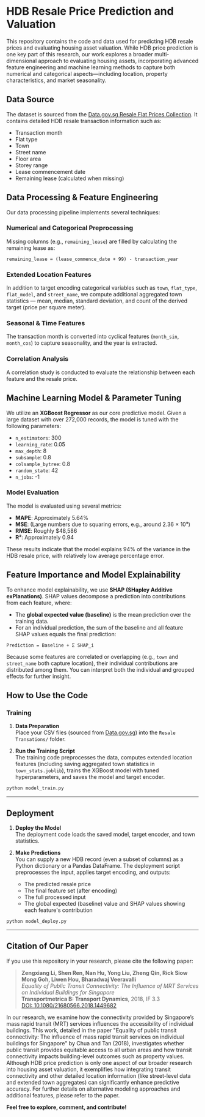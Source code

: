 
# HDB Resale Price Prediction and Valuation

This repository contains the code and data used for predicting HDB resale prices and evaluating housing asset valuation. While HDB price prediction is one key part of this research, our work explores a broader multi-dimensional approach to evaluating housing assets, incorporating advanced feature engineering and machine learning methods to capture both numerical and categorical aspects—including location, property characteristics, and market seasonality.

## Data Source

The dataset is sourced from the [Data.gov.sg Resale Flat Prices Collection](https://data.gov.sg/collections/189/view). It contains detailed HDB resale transaction information such as:
- Transaction month
- Flat type
- Town
- Street name
- Floor area
- Storey range
- Lease commencement date
- Remaining lease (calculated when missing)

## Data Processing & Feature Engineering

Our data processing pipeline implements several techniques:

### Numerical and Categorical Preprocessing

Missing columns (e.g., `remaining_lease`) are filled by calculating the remaining lease as:

```
remaining_lease = (lease_commence_date + 99) - transaction_year
```

### Extended Location Features

In addition to target encoding categorical variables such as `town`, `flat_type`, `flat_model`, and `street_name`, we compute additional aggregated town statistics — mean, median, standard deviation, and count of the derived target (price per square meter).

### Seasonal & Time Features

The transaction month is converted into cyclical features (`month_sin`, `month_cos`) to capture seasonality, and the year is extracted.

### Correlation Analysis

A correlation study is conducted to evaluate the relationship between each feature and the resale price.

## Machine Learning Model & Parameter Tuning

We utilize an **XGBoost Regressor** as our core predictive model. Given a large dataset with over 272,000 records, the model is tuned with the following parameters:

- `n_estimators`: 300  
- `learning_rate`: 0.05  
- `max_depth`: 8  
- `subsample`: 0.8  
- `colsample_bytree`: 0.8  
- `random_state`: 42  
- `n_jobs`: -1  

### Model Evaluation

The model is evaluated using several metrics:

- **MAPE**: Approximately 5.64%  
- **MSE**: (Large numbers due to squaring errors, e.g., around 2.36 × 10⁹)  
- **RMSE**: Roughly \$48,586  
- **R²**: Approximately 0.94  

These results indicate that the model explains 94% of the variance in the HDB resale price, with relatively low average percentage error.

## Feature Importance and Model Explainability

To enhance model explainability, we use **SHAP (SHapley Additive exPlanations)**. SHAP values decompose a prediction into contributions from each feature, where:

- The **global expected value (baseline)** is the mean prediction over the training data.
- For an individual prediction, the sum of the baseline and all feature SHAP values equals the final prediction:

```
Prediction = Baseline + Σ SHAP_i
```

Because some features are correlated or overlapping (e.g., `town` and `street_name` both capture location), their individual contributions are distributed among them. You can interpret both the individual and grouped effects for further insight.

## How to Use the Code

### Training

1. **Data Preparation**  
   Place your CSV files (sourced from [Data.gov.sg](https://data.gov.sg/collections/189/view)) into the `Resale Transations/` folder.

2. **Run the Training Script**  
   The training code preprocesses the data, computes extended location features (including saving aggregated town statistics in `town_stats.joblib`), trains the XGBoost model with tuned hyperparameters, and saves the model and target encoder.

```bash
python model_train.py
```

---

## Deployment

1. **Deploy the Model**  
   The deployment code loads the saved model, target encoder, and town statistics.

2. **Make Predictions**  
   You can supply a new HDB record (even a subset of columns) as a Python dictionary or a Pandas DataFrame. The deployment script preprocesses the input, applies target encoding, and outputs:
   - The predicted resale price
   - The final feature set (after encoding)
   - The full processed input
   - The global expected (baseline) value and SHAP values showing each feature's contribution

```bash
python model_deploy.py
```

---

## Citation of Our Paper

If you use this repository in your research, please cite the following paper:

> **Zengxiang Li, Shen Ren, Nan Hu, Yong Liu, Zheng Qin, Rick Siow Mong Goh, Liwen Hou, Bharadwaj Veeravalli**  
> _Equality of Public Transit Connectivity: The Influence of MRT Services on Individual Buildings for Singapore_  
> **Transportmetrica B: Transport Dynamics**, 2018, IF 3.3  
> [DOI: 10.1080/21680566.2018.1449682](https://www.tandfonline.com/doi/full/10.1080/21680566.2018.1449682)

In our research, we examine how the connectivity provided by Singapore’s mass rapid transit (MRT) services influences the accessibility of individual buildings. This work, detailed in the paper "Equality of public transit connectivity: The influence of mass rapid transit services on individual buildings for Singapore" by Chua and Tan (2018), investigates whether public transit provides equitable access to all urban areas and how transit connectivity impacts building-level outcomes such as property values. Although HDB price prediction is only one aspect of our broader research into housing asset valuation, it exemplifies how integrating transit connectivity and other detailed location information (like street-level data and extended town aggregates) can significantly enhance predictive accuracy. For further details on alternative modeling approaches and additional features, please refer to the paper.

**Feel free to explore, comment, and contribute!**
